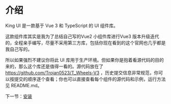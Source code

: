 # 介绍

King UI 是一款基于 Vue 3 和 TypeScript 的 UI 组件库。

这款组件库其实是我为了总结自己写的Vue2 小组件库进行Vue3 版本升级迭代的，全程亲手编写，尽量不采用第三方库，包括你现在看到的这个官网也几乎都是我自己写的。

所以如果强烈不建议你将此 UI 库用于生产环境。但如果你是抱着看源代码的目的来的，那么这个库还是值得一看的。源代码放在了 https://github.com/Trojan0523/T_Wheels-V3 ，历史提交信息非常规范，你可以按提交的顺序逐个查看；你也可以直接查看每个组件的源代码和示例，运行方法见 README.md。

下一节：[安装](#/doc/install)
